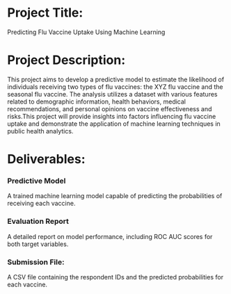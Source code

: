 <h1>Project Title:</h1>
Predicting Flu Vaccine Uptake Using Machine Learning
<h1>Project Description:</h1>
This project aims to develop a predictive model to estimate the likelihood of individuals receiving two types of flu vaccines: the XYZ flu vaccine and the seasonal flu vaccine. The analysis utilizes a dataset with various features related to demographic information, health behaviors, medical recommendations, and personal opinions on vaccine effectiveness and risks.This project will provide insights into factors influencing flu vaccine uptake and demonstrate the application of machine learning techniques in public health analytics.
<h1>Deliverables:</h1>
<h3>Predictive Model</h3>
A trained machine learning model capable of predicting the probabilities of receiving each vaccine.
<h3>Evaluation Report</h3>
A detailed report on model performance, including ROC AUC scores for both target variables.
<h3>Submission File:</h3>
A CSV file containing the respondent IDs and the predicted probabilities for each vaccine.
